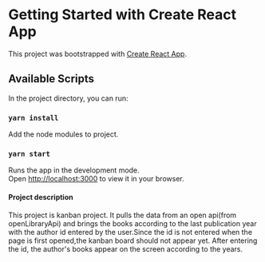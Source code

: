 # Getting Started with Create React App

This project was bootstrapped with [Create React App](https://github.com/facebook/create-react-app).

## Available Scripts

In the project directory, you can run:

### `yarn install`
Add the node modules to project.


### `yarn start`
Runs the app in the development mode.\
Open [http://localhost:3000](http://localhost:3000) to view it in your browser.


#### Project description
This project is kanban project. It pulls the data from an open api(from openLibraryApi) and brings the books according to the last publication year with the author id entered by the user.Since the id is 
not entered when the page is first opened,the kanban board should not appear yet.
After entering the id, the author's books appear on the screen according to the years.



